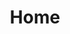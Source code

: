 ---
title: "Home"
content_blocks:
  - _bookshop_name: "big-hero"
    preheading: "Prepare for new future"
    heading: "We are an investment company based in Africa"
    background_image: "/images/bg/home.jpg"
    link:
      text: "Get started"
      url: "#"
  # - _bookshop_name: "intro"
  #   preheading: "We are creative & expert people"
  #   heading: "We work with business & provide solution to client with their business problem"
  #   sections:
  #     - title: "Modern & Responsive design"
  #       icon: "ti-desktop"
  #       content: "Lorem ipsum dolor sit amet, consectetur adipisicing elit. Odit, ducimus."
  #     - title: "Awarded licensed company"
  #       icon: "ti-medall"
  #       content: "Lorem ipsum dolor sit amet, consectetur adipisicing elit. Odit, ducimus."
  #     - title: "Build your website Professionally"
  #       icon: "ti-layers"
  #       content: "Lorem ipsum dolor sit amet, consectetur adipisicing elit. Odit, ducimus."
  - _bookshop_name: "about"
    preheading: "What we are"
    heading: "We are dynamic team of creative people"
    subheading: "We are Perfect Solution"
    content: "We provide consulting services in the area of IFRS and management reporting, helping companies to reach their highest level. We optimize business processes, making them easier."
    background_image: "/images/about/home-8.jpg"
    link:
      text: "Get started"
      url: "#"
  # - _bookshop_name: "counter"
  #   numbers:
  #     - number: 1730
  #       suffix: "+"
  #       text: "Projects Done"
  #     - number: 125
  #       suffix: "M"
  #       text: "Users Worldwide"
  #     - number: 39
  #       suffix: ""
  #       text: "Available Countries"
  #     - number: 14
  #       suffix: ""
  #       text: "Awards Won"
  - _bookshop_name: "services"
    preheading: "Our Solutions"
    heading: "We provide a wide range of solutions"
    sections:
      - title: "Balance Score Core"
        icon: "ti-desktop"
        content: "A digital agency isn't here to replace your internal team, we're here to partner."
      - title: "Financial Modelling"
        icon: "ti-layers"
        content: "A digital agency isn't here to replace your internal team, we're here to partner."
      - title: "Risk Management/Monte Carlo Simulation"
        icon: "ti-bar-chart"
        content: "A digital agency isn't here to replace your internal team, we're here to partner."
      - title: "Decision Analytics"
        icon: "ti-vector"
        content: "A digital agency isn't here to replace your internal team, we're here to partner."
      - title: "Statistic And Forecasting"
        icon: "ti-android"
        content: "A digital agency isn't here to replace your internal team, we're here to partner."
      - title: "Business Analytics"
        icon: "ti-pencil-alt"
        content: "A digital agency isn't here to replace your internal team, we're here to partner."
  - _bookshop_name: "cta_mini"
    background_image: "/images/bg/home-3.jpg"
    preheading: "We provide a wide range of services"
    heading: "Have any project in mind? Contact us for immidiate support"
    button:
      text: Contact
      url: /contact/
---